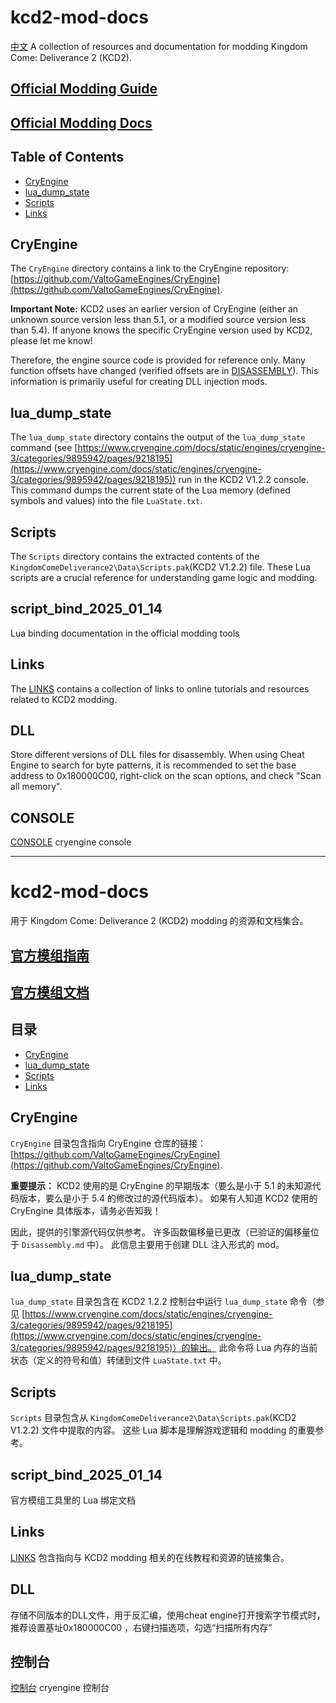 # kcd2-mod-docs
[中文](#中文)
A collection of resources and documentation for modding Kingdom Come: Deliverance 2 (KCD2).

## [Official Modding Guide](https://kingdomcomerpg.com/en/news/modding-in-kcdii)

## [Official Modding Docs](https://warhorse.youtrack.cloud/articles/KM)

## Table of Contents

*   [CryEngine](#cryengine)
*   [lua\_dump\_state](#lua_dump_state)
*   [Scripts](#scripts)
*   [Links](#links)

## CryEngine

The `CryEngine` directory contains a link to the CryEngine repository: [https://github.com/ValtoGameEngines/CryEngine](https://github.com/ValtoGameEngines/CryEngine).

**Important Note:** KCD2 uses an earlier version of CryEngine (either an unknown source version less than 5.1, or a modified source version less than 5.4).  If anyone knows the specific CryEngine version used by KCD2, please let me know!

Therefore, the engine source code is provided for reference only. Many function offsets have changed (verified offsets are in [DISASSEMBLY](DISASSEMBLY.md)). This information is primarily useful for creating DLL injection mods.

## lua\_dump\_state

The `lua_dump_state` directory contains the output of the `lua_dump_state` command (see [https://www.cryengine.com/docs/static/engines/cryengine-3/categories/9895942/pages/9218195](https://www.cryengine.com/docs/static/engines/cryengine-3/categories/9895942/pages/9218195)) run in the KCD2 V1.2.2 console.  This command dumps the current state of the Lua memory (defined symbols and values) into the file `LuaState.txt`.

## Scripts

The `Scripts` directory contains the extracted contents of the `KingdomComeDeliverance2\Data\Scripts.pak`(KCD2 V1.2.2) file.  These Lua scripts are a crucial reference for understanding game logic and modding.

## script_bind_2025_01_14

Lua binding documentation in the official modding tools


## Links

The [LINKS](LINKS.md) contains a collection of links to online tutorials and resources related to KCD2 modding.

## DLL
Store different versions of DLL files for disassembly. When using Cheat Engine to search for byte patterns, it is recommended to set the base address to 0x180000C00, right-click on the scan options, and check "Scan all memory".

## CONSOLE
[CONSOLE](CONSOLE.md) cryengine console

---
<a name="中文"></a>
# kcd2-mod-docs

用于 Kingdom Come: Deliverance 2 (KCD2) modding 的资源和文档集合。

## [官方模组指南](https://kingdomcomerpg.com/en/news/modding-in-kcdii)

## [官方模组文档](https://warhorse.youtrack.cloud/articles/KM)

## 目录

*   [CryEngine](#cryengine)
*   [lua\_dump\_state](#lua_dump_state)
*   [Scripts](#scripts)
*   [Links](#links)

## CryEngine

`CryEngine` 目录包含指向 CryEngine 仓库的链接：[https://github.com/ValtoGameEngines/CryEngine](https://github.com/ValtoGameEngines/CryEngine).

**重要提示：** KCD2 使用的是 CryEngine 的早期版本（要么是小于 5.1 的未知源代码版本，要么是小于 5.4 的修改过的源代码版本）。 如果有人知道 KCD2 使用的 CryEngine 具体版本，请务必告知我！

因此，提供的引擎源代码仅供参考。 许多函数偏移量已更改（已验证的偏移量位于 `Disassembly.md` 中）。 此信息主要用于创建 DLL 注入形式的 mod。

## lua\_dump\_state

`lua_dump_state` 目录包含在 KCD2 1.2.2 控制台中运行 `lua_dump_state` 命令（参见 [https://www.cryengine.com/docs/static/engines/cryengine-3/categories/9895942/pages/9218195](https://www.cryengine.com/docs/static/engines/cryengine-3/categories/9895942/pages/9218195)）的输出。 此命令将 Lua 内存的当前状态（定义的符号和值）转储到文件 `LuaState.txt` 中。

## Scripts

`Scripts` 目录包含从 `KingdomComeDeliverance2\Data\Scripts.pak`(KCD2 V1.2.2) 文件中提取的内容。 这些 Lua 脚本是理解游戏逻辑和 modding 的重要参考。

## script_bind_2025_01_14

官方模组工具里的 Lua 绑定文档


## Links

[LINKS](LINKS.md)  包含指向与 KCD2 modding 相关的在线教程和资源的链接集合。

## DLL

存储不同版本的DLL文件，用于反汇编，使用cheat engine打开搜索字节模式时，推荐设置基址0x180000C00 ，右键扫描选项，勾选“扫描所有内存”


## 控制台

[控制台](CONSOLE.md) cryengine 控制台

